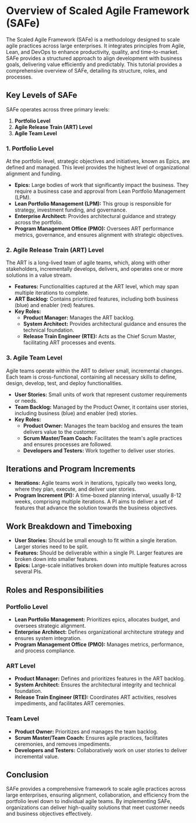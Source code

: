 # Overview of Scaled Agile Framework (SAFe)

The Scaled Agile Framework (SAFe) is a methodology designed to scale agile practices across large enterprises. It integrates principles from Agile, Lean, and DevOps to enhance productivity, quality, and time-to-market. SAFe provides a structured approach to align development with business goals, delivering value efficiently and predictably. This tutorial provides a comprehensive overview of SAFe, detailing its structure, roles, and processes.

## Key Levels of SAFe

SAFe operates across three primary levels:

1. **Portfolio Level**
2. **Agile Release Train (ART) Level**
3. **Agile Team Level**

### 1. Portfolio Level

At the portfolio level, strategic objectives and initiatives, known as Epics, are defined and managed. This level provides the highest level of organizational alignment and funding.

- **Epics:** Large bodies of work that significantly impact the business. They require a business case and approval from Lean Portfolio Management (LPM).
- **Lean Portfolio Management (LPM):** This group is responsible for strategy, investment funding, and governance.
- **Enterprise Architect:** Provides architectural guidance and strategy across the portfolio.
- **Program Management Office (PMO):** Oversees ART performance metrics, governance, and ensures alignment with strategic objectives.

### 2. Agile Release Train (ART) Level

The ART is a long-lived team of agile teams, which, along with other stakeholders, incrementally develops, delivers, and operates one or more solutions in a value stream.

- **Features:** Functionalities captured at the ART level, which may span multiple iterations to complete.
- **ART Backlog:** Contains prioritized features, including both business (blue) and enabler (red) features.
- **Key Roles:**
  - **Product Manager:** Manages the ART backlog.
  - **System Architect:** Provides architectural guidance and ensures the technical foundation.
  - **Release Train Engineer (RTE):** Acts as the Chief Scrum Master, facilitating ART processes and events.

### 3. Agile Team Level

Agile teams operate within the ART to deliver small, incremental changes. Each team is cross-functional, containing all necessary skills to define, design, develop, test, and deploy functionalities.

- **User Stories:** Small units of work that represent customer requirements or needs.
- **Team Backlog:** Managed by the Product Owner, it contains user stories, including business (blue) and enabler (red) stories.
- **Key Roles:**
  - **Product Owner:** Manages the team backlog and ensures the team delivers value to the customer.
  - **Scrum Master/Team Coach:** Facilitates the team's agile practices and ensures processes are followed.
  - **Developers and Testers:** Work together to deliver user stories.

## Iterations and Program Increments

- **Iterations:** Agile teams work in iterations, typically two weeks long, where they plan, execute, and deliver user stories.
- **Program Increment (PI):** A time-boxed planning interval, usually 8-12 weeks, comprising multiple iterations. A PI aims to deliver a set of features that advance the solution towards the business objectives.

## Work Breakdown and Timeboxing

- **User Stories:** Should be small enough to fit within a single iteration. Larger stories need to be split.
- **Features:** Should be deliverable within a single PI. Larger features are broken down into smaller features.
- **Epics:** Large-scale initiatives broken down into multiple features across several PIs.

## Roles and Responsibilities

### Portfolio Level

- **Lean Portfolio Management:** Prioritizes epics, allocates budget, and oversees strategic alignment.
- **Enterprise Architect:** Defines organizational architecture strategy and ensures system integration.
- **Program Management Office (PMO):** Manages metrics, performance, and process compliance.

### ART Level

- **Product Manager:** Defines and prioritizes features in the ART backlog.
- **System Architect:** Ensures the architectural integrity and technical foundation.
- **Release Train Engineer (RTE):** Coordinates ART activities, resolves impediments, and facilitates ART ceremonies.

### Team Level

- **Product Owner:** Prioritizes and manages the team backlog.
- **Scrum Master/Team Coach:** Ensures agile practices, facilitates ceremonies, and removes impediments.
- **Developers and Testers:** Collaboratively work on user stories to deliver incremental value.

## Conclusion

SAFe provides a comprehensive framework to scale agile practices across large enterprises, ensuring alignment, collaboration, and efficiency from the portfolio level down to individual agile teams. By implementing SAFe, organizations can deliver high-quality solutions that meet customer needs and business objectives effectively.
